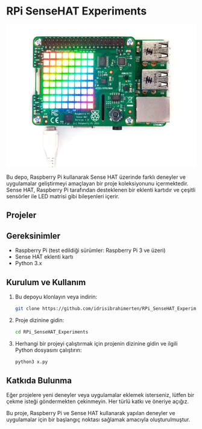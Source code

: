# RPi SenseHAT Experiments

![Sense HAT](sensehat.jpg)

Bu depo, Raspberry Pi kullanarak Sense HAT üzerinde farklı deneyler ve uygulamalar geliştirmeyi amaçlayan bir proje koleksiyonunu içermektedir. Sense HAT, Raspberry Pi tarafından desteklenen bir eklenti kartıdır ve çeşitli sensörler ile LED matrisi gibi bileşenleri içerir.

## Projeler


## Gereksinimler

- Raspberry Pi (test edildiği sürümler: Raspberry Pi 3 ve üzeri)
- Sense HAT eklenti kartı
- Python 3.x

## Kurulum ve Kullanım

1. Bu depoyu klonlayın veya indirin:

   ```bash
   git clone https://github.com/idrisibrahimerten/RPi_SenseHAT_Experiments.git

2. Proje dizinine gidin:

   ```bash
   cd RPi_SenseHAT_Experiments

3. Herhangi bir projeyi çalıştırmak için projenin dizinine gidin ve ilgili Python dosyasını çalıştırın:

   ```bash
   python3 x.py

## Katkıda Bulunma
Eğer projelere yeni deneyler veya uygulamalar eklemek isterseniz, lütfen bir çekme isteği göndermekten çekinmeyin. Her türlü katkı ve öneriye açığız.

Bu proje, Raspberry Pi ve Sense HAT kullanarak yapılan deneyler ve uygulamalar için bir başlangıç noktası sağlamak amacıyla oluşturulmuştur.
